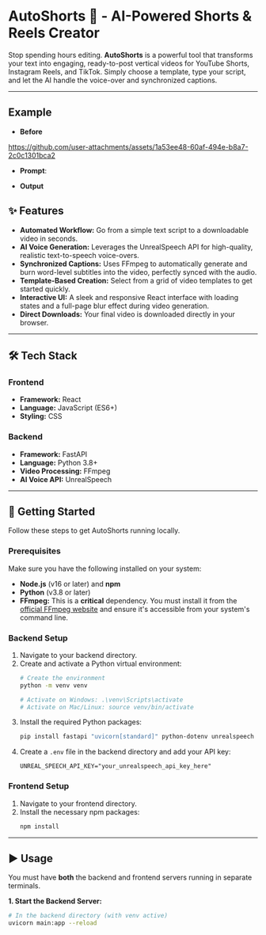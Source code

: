 # AutoShorts 🚀 - AI-Powered Shorts & Reels Creator



Stop spending hours editing. **AutoShorts** is a powerful tool that transforms your text into engaging, ready-to-post vertical videos for YouTube Shorts, Instagram Reels, and TikTok. Simply choose a template, type your script, and let the AI handle the voice-over and synchronized captions.

---

## Example
* **Before**
  
 https://github.com/user-attachments/assets/1a53ee48-60af-494e-b8a7-2c0c1301bca2

* **Prompt**:
  
* **Output**
  




  


## ✨ Features

* **Automated Workflow:** Go from a simple text script to a downloadable video in seconds.
* **AI Voice Generation:** Leverages the UnrealSpeech API for high-quality, realistic text-to-speech voice-overs.
* **Synchronized Captions:** Uses FFmpeg to automatically generate and burn word-level subtitles into the video, perfectly synced with the audio.
* **Template-Based Creation:** Select from a grid of video templates to get started quickly.
* **Interactive UI:** A sleek and responsive React interface with loading states and a full-page blur effect during video generation.
* **Direct Downloads:** Your final video is downloaded directly in your browser.

---

## 🛠️ Tech Stack

### Frontend
* **Framework:** React
* **Language:** JavaScript (ES6+)
* **Styling:** CSS

### Backend
* **Framework:** FastAPI
* **Language:** Python 3.8+
* **Video Processing:** FFmpeg
* **AI Voice API:** UnrealSpeech

---

## 🚀 Getting Started

Follow these steps to get AutoShorts running locally.

### Prerequisites

Make sure you have the following installed on your system:
* **Node.js** (v16 or later) and **npm**
* **Python** (v3.8 or later)
* **FFmpeg:** This is a **critical** dependency. You must install it from the [official FFmpeg website](https://ffmpeg.org/download.html) and ensure it's accessible from your system's command line.

### Backend Setup

1.  Navigate to your backend directory.
2.  Create and activate a Python virtual environment:
    ```bash
    # Create the environment
    python -m venv venv

    # Activate on Windows: .\venv\Scripts\activate
    # Activate on Mac/Linux: source venv/bin/activate
    ```
3.  Install the required Python packages:
    ```bash
    pip install fastapi "uvicorn[standard]" python-dotenv unrealspeech requests ffmpeg-python python-multipart
    ```
4.  Create a `.env` file in the backend directory and add your API key:
    ```
    UNREAL_SPEECH_API_KEY="your_unrealspeech_api_key_here"
    ```

### Frontend Setup

1.  Navigate to your frontend directory.
2.  Install the necessary npm packages:
    ```bash
    npm install
    ```

---

## ▶️ Usage

You must have **both** the backend and frontend servers running in separate terminals.

**1. Start the Backend Server:**
```bash
# In the backend directory (with venv active)
uvicorn main:app --reload
